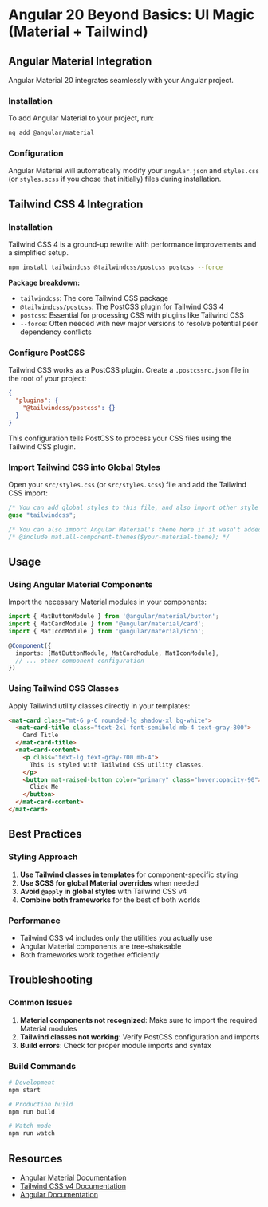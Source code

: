 # Angular 20 Beyond Basics: UI Magic (Material + Tailwind)

## Angular Material Integration

Angular Material 20 integrates seamlessly with your Angular project.

### Installation

To add Angular Material to your project, run:

```bash
ng add @angular/material
```

### Configuration

Angular Material will automatically modify your `angular.json` and `styles.css` (or `styles.scss` if you chose that initially) files during installation.

## Tailwind CSS 4 Integration

### Installation

Tailwind CSS 4 is a ground-up rewrite with performance improvements and a simplified setup.

```bash
npm install tailwindcss @tailwindcss/postcss postcss --force
```

**Package breakdown:**
- `tailwindcss`: The core Tailwind CSS package
- `@tailwindcss/postcss`: The PostCSS plugin for Tailwind CSS 4
- `postcss`: Essential for processing CSS with plugins like Tailwind CSS
- `--force`: Often needed with new major versions to resolve potential peer dependency conflicts

### Configure PostCSS

Tailwind CSS works as a PostCSS plugin. Create a `.postcssrc.json` file in the root of your project:

```json
{
  "plugins": {
    "@tailwindcss/postcss": {}
  }
}
```

This configuration tells PostCSS to process your CSS files using the Tailwind CSS plugin.

### Import Tailwind CSS into Global Styles

Open your `src/styles.css` (or `src/styles.scss`) file and add the Tailwind CSS import:

```css
/* You can add global styles to this file, and also import other style files */
@use "tailwindcss";

/* You can also import Angular Material's theme here if it wasn't added automatically */
/* @include mat.all-component-themes($your-material-theme); */
```

## Usage

### Using Angular Material Components

Import the necessary Material modules in your components:

```typescript
import { MatButtonModule } from '@angular/material/button';
import { MatCardModule } from '@angular/material/card';
import { MatIconModule } from '@angular/material/icon';

@Component({
  imports: [MatButtonModule, MatCardModule, MatIconModule],
  // ... other component configuration
})
```

### Using Tailwind CSS Classes

Apply Tailwind utility classes directly in your templates:

```html
<mat-card class="mt-6 p-6 rounded-lg shadow-xl bg-white">
  <mat-card-title class="text-2xl font-semibold mb-4 text-gray-800">
    Card Title
  </mat-card-title>
  <mat-card-content>
    <p class="text-lg text-gray-700 mb-4">
      This is styled with Tailwind CSS utility classes.
    </p>
    <button mat-raised-button color="primary" class="hover:opacity-90">
      Click Me
    </button>
  </mat-card-content>
</mat-card>
```

## Best Practices

### Styling Approach

1. **Use Tailwind classes in templates** for component-specific styling
2. **Use SCSS for global Material overrides** when needed
3. **Avoid `@apply` in global styles** with Tailwind CSS v4
4. **Combine both frameworks** for the best of both worlds

### Performance

- Tailwind CSS v4 includes only the utilities you actually use
- Angular Material components are tree-shakeable
- Both frameworks work together efficiently

## Troubleshooting

### Common Issues

1. **Material components not recognized**: Make sure to import the required Material modules
2. **Tailwind classes not working**: Verify PostCSS configuration and imports
3. **Build errors**: Check for proper module imports and syntax

### Build Commands

```bash
# Development
npm start

# Production build
npm run build

# Watch mode
npm run watch
```

## Resources

- [Angular Material Documentation](https://material.angular.io/)
- [Tailwind CSS v4 Documentation](https://tailwindcss.com/docs)
- [Angular Documentation](https://angular.io/docs)

